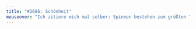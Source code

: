 ```yaml
---
title: "#2686: Schönheit"
mouseover: "Ich zitiere mich mal selber: Spinnen bestehen zum größten Teil aus innen."
---
```


